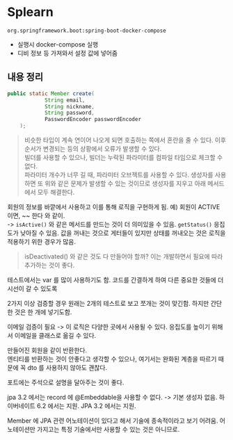 # Splearn

`org.springframework.boot:spring-boot-docker-compose`

- 실행시 docker-compose 실행
- 디비 정보 등 가져와서 설정 값에 넣어줌

## 내용 정리

```java
public static Member create(
            String email,
            String nickname,
            String password,
            PasswordEncoder passwordEncoder
    );
```

> 비슷한 타입이 계속 연이어 나오게 되면 호출하는 쪽에서 혼란을 줄 수 있다. 이후 순서가 변경되는 등의 상황에서 오류가 발생할 수 있다.  
> 빌더를 사용할 수 있으나, 빌더는 누락된 파라미터를 컴파일 타임으로 체크할 수 없다.  
> 파라미터 개수가 너무 길 때, 파라미터 오브젝트를 사용할 수 있다. 생성자를 사용하면 또 위와 같은 문제가 발생할 수 있는 것이므로 생성자를 지우고 아래 메서드에서 모두 해결한다.

회원의 정보를 바깥에서 사용하고 이를 통해 로직을 구현하게 됨. 예) 회원이 ACTIVE 이면, ~~ 한다 와 같이.  
-> `isActive()` 와 같은 메서드를 만드는 것이 더 의미있을 수 있음.
`getStatus()` 응집도가 낮아질 수 있음. 값을 꺼내는 것으로 게터들이 있지만 상태를 꺼내오는 것은 로직을 적용하기 위한 경우가 많음.

> isDeactivated() 와 같은 것도 다 만들어야 할까? 이는 개발하면서 필요에 따라 추가하는 것이 좋다.

테스트에서는 var 를 많이 사용하기도 함. 코드를 간결하게 하여 다른 중요한 것들에 더 시선이 갈 수 있도록

2가지 이상 검증할 경우 원래는 2개의 테스트로 보고 쪼개는 것이 맞긴함. 하지만 간단한 것은 한 개에 넣기도함.

이메일 검증이 필요 -> 이 로직은 다양한 곳에서 사용될 수 있다.
응집도를 높이기 위해서 이메일을 클래스로 옮길 수 있다.

만들어진 회원을 같이 반환한다.  
엔티티를 반환하는 것이 안좋다고 생각할 수 있으나, 여기서는 완화된 계층을 따르기 때문에 꼭 dto 를 사용하지 않아도 괜찮다.

포트에는 주석으로 설명을 달아주는 것이 좋다.

jpa 3.2 에서는 record 에 @Embeddable을 사용할 수 없다. -> 기본 생성자 없음. 하이버네이트 6.2 에서는 지원. JPA 3.2 에서는 지원.

Member 에 JPA 관련 어노테이션이 있다고 해서 기술에 종속적이라고 보기 어려움. 어노테이션만 가지고는 특정 기술에서만 사용할 수 있는 것은 아니므로.
